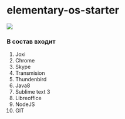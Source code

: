 # elementary-os-starter

<img src="https://adam.merrifield.ca/wp-content/uploads/2016/09/eos-loki-menu-1024x576.png" align="center">

### В состав входит

1. Joxi
2. Chrome
3. Skype
4. Transmision
5. Thundenbird
6. Java8
7. Sublime text 3
8. Libreoffice
9. NodeJS
10. GIT 
